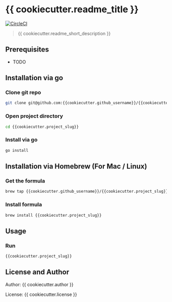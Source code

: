 # {{ cookiecutter.readme_title }}

[![CircleCI](https://circleci.com/gh/{{cookiecutter.github_username}}/{{cookiecutter.project_slug}}/tree/main.svg?style=svg)](https://circleci.com/gh/{{cookiecutter.github_username}}/{{cookiecutter.project_slug}}/tree/main)

> {{ cookiecutter.readme_short_description }}

## Prerequisites
- TODO

## Installation via go

### Clone git repo
```bash
git clone git@github.com:{{cookiecutter.github_username}}/{{cookiecutter.project_slug}}.git
```

### Open project directory
```bash
cd {{cookiecutter.project_slug}}
```

### Install via go
```bash
go install
```

## Installation via Homebrew (For Mac / Linux)

### Get the formula
```bash
brew tap {{cookiecutter.github_username}}/{{cookiecutter.project_slug}} https://github.com/{{cookiecutter.github_username}}/{{cookiecutter.project_slug}}
```

### Install formula
```bash
brew install {{cookiecutter.project_slug}}
```

## Usage

### Run
```bash
{{cookiecutter.project_slug}}
```

## License and Author

Author: {{ cookiecutter.author }}

License: {{ cookiecutter.license }}
